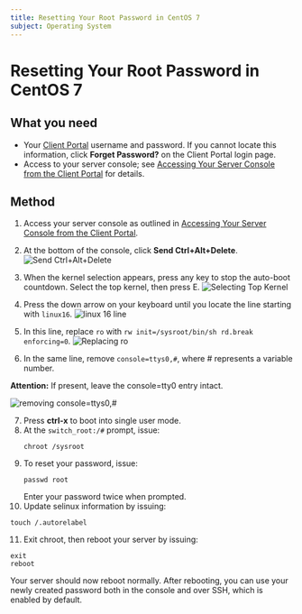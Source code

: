 ```yaml
---
title: Resetting Your Root Password in CentOS 7 
subject: Operating System
---
```


# Resetting Your Root Password in CentOS 7 

## What you need
* Your [Client Portal](https://core.thermo.io/login/) username and password. If you cannot locate this information, click **Forget Password?** on the Client Portal login page.
* Access to your server console; see [Accessing Your Server Console from the Client Portal](https://www.thermo.io/how-to/client-portal/accessing-your-server-console) for details.

## Method
1. Access your server console as outlined in [Accessing Your Server Console from the Client Portal](https://www.thermo.io/how-to/client-portal/accessing-your-server-console).
2. At the bottom of the console, click **Send Ctrl+Alt+Delete**. 
   ![Send Ctrl+Alt+Delete](https://raw.githubusercontent.com/thermoio/docs/master/images/resetting-the-root-password-in-centos-7/root1.png)
   
3. When the kernel selection appears, press any key to stop the auto-boot countdown. Select the top kernel, then press E.
   ![Selecting Top Kernel](https://raw.githubusercontent.com/thermoio/docs/master/images/resetting-the-root-password-in-centos-7/root2.png)

4. Press the down arrow on your keyboard until you locate the line starting with `linux16`.
   ![linux 16 line](https://raw.githubusercontent.com/thermoio/docs/master/images/resetting-the-root-password-in-centos-7/root3.png)

5. In this line, replace `ro` with `rw init=/sysroot/bin/sh rd.break enforcing=0`.
   ![Replacing ro](https://raw.githubusercontent.com/thermoio/docs/master/images/resetting-the-root-password-in-centos-7/roo4.png)

6. In the same line, remove `console=ttys0,#`, where # represents a variable number. 

**Attention:** If present, leave the console=tty0 entry intact.

   ![removing console=ttys0,#](https://raw.githubusercontent.com/thermoio/docs/master/images/resetting-the-root-password-in-centos-7/root5.png)

7. Press **ctrl-x** to boot into single user mode. 
8. At the `switch_root:/#` prompt, issue:
   ```shell
   chroot /sysroot
   ```
9. To reset your password, issue:
   ```shell
   passwd root 
   ```
   Enter your password twice when prompted.
10. Update selinux information by issuing:
   ```shell
   touch /.autorelabel
   ```
11. Exit chroot, then reboot your server by issuing:
   ```shell
   exit
   reboot
   ```
Your server should now reboot normally. After rebooting, you can use your newly created password both in the console and over SSH, which is enabled by default.
